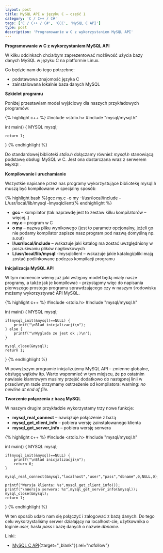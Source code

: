 ```yaml
---
layout: post
title: MySQL API w języku C – część 1
category: 'C / C++ / C#'
tags: ['C / C++ / C#', 'GCC', 'MySQL C API']
type: post
description: 'Programowanie w C z wykorzystaniem MySQL API'
---
```

__Programowanie w C z wykorzystaniem MySQL API__

W kilku odcinkach chciałbym zaprezentować możliwość użycia bazy danych MySQL w języku C na platformie Linux.

Co będzie nam do tego potrzebne:

- podstawowa znajomość języka C
- zainstalowana lokalnie baza danych MySQL

__Szkielet programu__

Poniżej przestawiam model wyjściowy dla naszych przykładowych programów:

{% highlight c++ %}
#include <stdio.h>
#include "mysql/mysql.h"

int main() {
    MYSQL mysql;

    return 1;
}
{% endhighlight %}

Do standardowej biblioteki _stdio.h_ dołączamy również _mysql.h_ stanowiącą podstawę obsługi MySQL w C. Jest ona dostarczana wraz z serwerem MySQL.

__Kompilowanie i uruchamianie__

Wszystkie napisane przez nas programy wykorzystujące bibliotekę mysql.h muszą być kompilowane w specjalny sposób:

{% highlight bash %}gcc my.c -o my -I/usr/local/include -L/usr/local/lib/mysql -lmysqlclient{% endhighlight %}

- __gcc__ – kompilator (tak naprawdę jest to zestaw kilku kompilatorów – więcej..)
- __my.c__ – program w C
- __o my__ – nazwa pliku wynikowego (jest to parametr opcjonalny, jeżeli go nie podamy kompilator zapisze nasz program pod nazwą domyślną np. a.out)
- __I/usr/local/include__ – wskazuje jaki katalog ma zostać uwzględniony w poszukiwaniu plików nagłówkowych
- __L/usr/local/lib/mysql__ -lmysqlclient – wskazuje jakie katalogi/pliki mają zostać podlinkowane podczas kompilacji programu

__Inicjalizacja MySQL API__

W tym momencie wiemy już jaki wstępny model będą miały nasze programy, a także jak je kompilować – przystąpmy więc do napisania pierwszego prostego programu sprawdzającego czy w naszym środowisku możemy wykorzystywać API MySQL.

{% highlight c++ %}
#include <stdio.h>
#include "mysql/mysql.h"

int main() {
    MYSQL mysql;

    if(mysql_init(&mysql)==NULL) {
        printf("\nBlad inicjalizacji\n");
    } else {
        printf("\nWyglada ze jest ok ;)\n");
    }

    mysql_close(&mysql);
    return 1;
}
{% endhighlight %}

W powyższym programie inicjalizujemy MySQL API – zmienne globalne, obsługę wątków itp. Warto wspomnieć w tym miejscu, że po ostatnim nawiasie klamrowym musimy przejść dodatkowo do następnej linii w przeciwnym razie otrzymamy ostrzeżenie od kompilatora: warning: _no newline at end of file_.

__Tworzenie połączenia z bazą MySQL__

W naszym drugim przykładzie wykorzystamy trzy nowe funkcje:

- __mysql_real_connect__ – nawiązuje połączenie z bazą
- __mysql_get_client_info__ – pobiera wersję zainstalowanego klienta
- __mysql_get_server_info__ – pobiera wersję serwera

{% highlight c++ %}
#include <stdio.h>
#include "mysql/mysql.h"

int main() {
    MYSQL mysql;

    if(mysql_init(&mysql)==NULL) {
        printf("\nBlad inicjalizacji\n");
        return 0;
    }

    mysql_real_connect(&mysql,"localhost","user","pass","dbname",0,NULL,0);

    printf("Wersja klienta: %s",mysql_get_client_info());
    printf("\nWersja serwera: %s",mysql_get_server_info(&mysql));
    mysql_close(&mysql);
    return 1;
}
{% endhighlight %}

W ten sposób udało nam się połączyć i zalogować z bazą danych. Do tego celu wykorzystaliśmy serwer działający na localhost-cie, użytkownika o loginie _user_, hasła _pass_ i bazę danych o nazwie _dbname_.

Linki:

- [MySQL C API](http://dev.mysql.com/doc/refman/5.0/en/c.html){:target="_blank"}{:rel="nofollow"}
